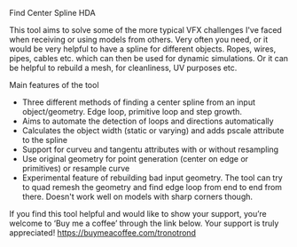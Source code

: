 Find Center Spline HDA

This tool aims to solve some of the more typical VFX challenges I've faced when receiving or using models from others. Very often you need, or it would be very helpful to have a spline for different objects. Ropes, wires, pipes, cables etc. which can then be used for dynamic simulations. Or it can be helpful to rebuild a mesh, for cleanliness, UV purposes etc.

Main features of the tool

- Three different methods of finding a center spline from an input object/geometry. Edge loop, primitive loop and step growth.
- Aims to automate the detection of loops and directions automatically
- Calculates the object width (static or varying) and adds pscale attribute to the spline
- Support for curveu and tangentu attributes with or without resampling
- Use original geometry for point generation (center on edge or primitives) or resample curve
- Experimental feature of rebuilding bad input geometry. The tool can try to quad remesh the geometry and find edge loop from end to end from there. Doesn't work well on models with sharp corners though.


If you find this tool helpful and would like to show your support, you’re welcome to ‘Buy me a coffee’ through the link below. Your support is truly appreciated!
https://buymeacoffee.com/tronotrond

